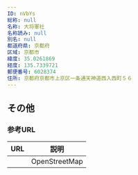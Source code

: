 ```yaml
---
ID: nVbYs
総称: null
名称: 大将軍社
名称読み: null
別名: null
都道府県: 京都府
区域: 京都市
緯度: 35.0261869
経度: 135.7339721
郵便番号: 6028374
住所: 京都府京都市上京区一条通天神道西入西町５６
---
```


## その他

### 参考URL

| URL | 説明          |
| --- | ------------- |
|     | OpenStreetMap |
